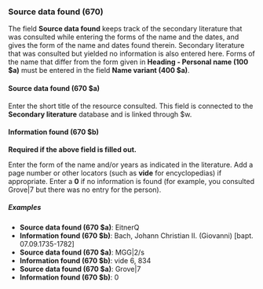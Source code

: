 ### Source data found (670)

The field **Source data found** keeps track of the secondary literature that was consulted while entering the forms of the name and the dates, and gives the form of the name and dates found therein. Secondary literature that was consulted but yielded no information is also entered here. Forms of the name that differ from the form given in **Heading - Personal name (100 $a)** must be entered in the field **Name variant (400 $a)**.  

#### Source data found (670 $a)

Enter the short title of the resource consulted. This field is connected to the **Secondary literature** database and is linked through $w.  

#### Information found (670 $b)  

**Required if the above field is filled out.**

Enter the form of the name and/or years as indicated in the literature. Add a page number or other locators (such as **vide** for encyclopedias) if appropriate. Enter a **0** if no information is found (for example, you consulted Grove\|7 but there was no entry for the person).

##### Examples

- **Source data found (670 $a)**: EitnerQ  
- **Information found (670 $b)**: Bach, Johann Christian II. (Giovanni) [bapt. 07.09.1735-1782]
- **Source data found (670 $a)**: MGG\|2/s  
- **Information found (670 $b)**: vide 6, 834
- **Source data found (670 $a)**: Grove\|7  
- **Information found (670 $b)**: 0
